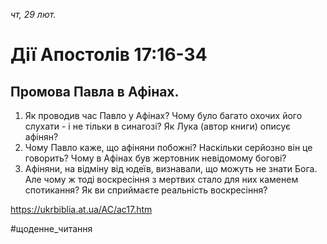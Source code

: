 
_чт, 29 лют._

# Дії Апостолів 17:16-34

## Промова Павла в Афінах.
1. Як проводив час Павло у Афінах? Чому було багато охочих його слухати - і не тільки в синагозі? Як Лука (автор книги) описує афінян?
2. Чому Павло каже, що афіняни побожні? Наскільки серйозно він це говорить? Чому в Афінах був жертовник невідомому богові?
3. Афіняни, на відміну від юдеїв, визнавали, що можуть не знати Бога. Але чому ж тоді воскресіння з мертвих стало для них каменем спотикання? Як ви сприймаєте реальність воскресіння?

https://ukrbiblia.at.ua/AC/ac17.htm 

#щоденне_читання

